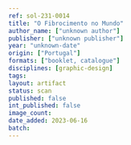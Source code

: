 ```yaml
---
ref: sol-231-0014
title: "O Fibrocimento no Mundo"
author_name: ["unknown author"]
publisher: ["unknown publisher"]
year: "unknown-date"
origin: ["Portugal"]
formats: ["booklet, catalogue"]
disciplines: [graphic-design]
tags:
layout: artifact
status: scan
published: false
int_published: false
image_count:
date_added: 2023-06-16
batch:
---
```


